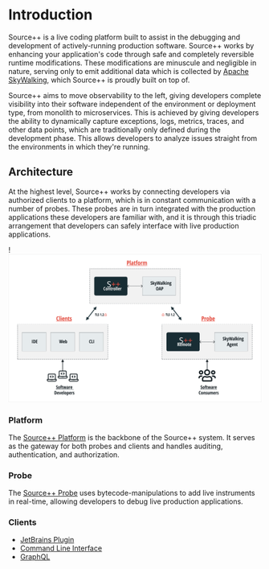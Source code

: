# Introduction

Source++ is a live coding platform built to assist in the debugging and development of actively-running
production software. Source++ works by enhancing your application's code through safe and completely reversible runtime
modifications. These modifications are minuscule and negligible in nature, serving only to emit additional
data which is collected by [Apache SkyWalking](https://skywalking.apache.org), which Source++ is proudly built on top of.

Source++ aims to move observability to the left, giving developers complete visibility into their software independent
of the environment or deployment type, from monolith to microservices. This is achieved by giving developers the ability
to dynamically capture exceptions, logs, metrics, traces, and other data points, which are traditionally only defined during the
development phase. This allows developers to analyze issues straight from the environments in which they're running.

## Architecture

At the highest level, Source++ works by connecting developers via authorized clients to a platform, which is in constant
communication with a number of probes. These probes are in turn integrated with the production applications these developers are
familiar with, and it is through this triadic arrangement that developers can safely interface with live production applications.

!![](assets/diagrams/spp-architecture.svg)

### Platform

The [Source++ Platform](implementation/tools/platform/) is the backbone of the Source++ system. It serves
as the gateway for both probes and clients and handles auditing, authentication, and authorization.

### Probe

The [Source++ Probe](implementation/tools/probe/) uses bytecode-manipulations to add live instruments in real-time, allowing developers to debug live production applications.

### Clients

- [JetBrains Plugin](implementation/tools/clients/jetbrains-plugin.md)
- [Command Line Interface](implementation/tools/clients/cli/)
- [GraphQL](implementation/tools/clients/graphql.md)
